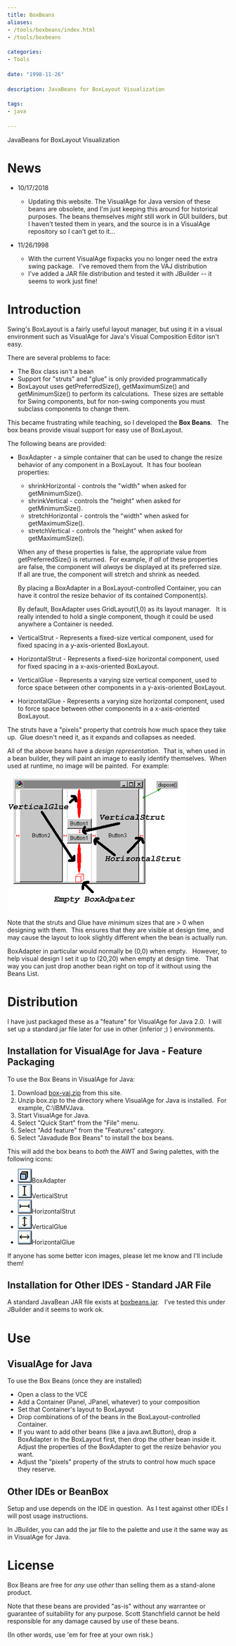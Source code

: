 ```yaml
---
title: BoxBeans
aliases:
- /tools/boxbeans/index.html
- /tools/boxbeans

categories:
- Tools

date: "1998-11-26"

description: JavaBeans for BoxLayout Visualization

tags:
- java

---
```


JavaBeans for BoxLayout Visualization

<!--more-->

# News

*	10/17/2018
	*	Updating this website. The VisualAge for Java version of these beans are obsolete, and I'm just keeping this around for historical purposes. The beans themselves _might_ still work in GUI builders, but I haven't tested them in years, and the source is in a VisualAge repository so I can't get to it...

*   11/26/1998
    *   With the current VisualAge fixpacks you no longer need the extra swing package.   I've removed them from the VAJ distribution
    *   I've added a JAR file distribution and tested it with JBuilder -- it seems to work just fine!

  
# Introduction

Swing's BoxLayout is a fairly useful layout manager, but using it in a visual environment such as VisualAge for Java's Visual Composition Editor isn't easy.

There are several problems to face:

*   The Box class isn't a bean
*   Support for "struts" and "glue" is only provided programmatically
*   BoxLayout uses getPreferredSize(), getMaximumSize() and getMinimumSize() to perform its calculations.  These sizes are settable for Swing components, but for non-swing components you must subclass components to change them.

This became frustrating while teaching, so I developed the **Box Beans**.   The box beans provide visual support for easy use of BoxLayout.

The following beans are provided:

*   BoxAdapter \- a simple container that can be used to change the resize behavior of any component in a BoxLayout.  It has four boolean properties:
    
    *   shrinkHorizontal - controls the "width" when asked for getMinimumSize().
    *   shrinkVertical - controls the "height" when asked for getMinimumSize().
    *   stretchHorizontal - controls the "width" when asked for getMaximumSize().
    *   stretchVertical - controls the "height" when asked for getMaximumSize().
    
    When any of these properties is false, the appropriate value from getPreferredSize() is returned.  For example, if _all_ of these properties are false, the component will _always_ be displayed at its preferred size.  If all are true, the component will stretch and shrink as needed.
    
    By placing a BoxAdapter in a BoxLayout\-controlled Container, you can have it control the resize behavior of its contained Component(s).
    
    By default, BoxAdapter uses GridLayout(1,0) as its layout manager.   It is really intended to hold a single component, though it could be used anywhere a Container is needed.
    
*   VerticalStrut - Represents a fixed-size vertical component, used for fixed spacing in a y-axis-oriented BoxLayout.
*   HorizontalStrut - Represents a fixed-size horizontal component, used for fixed spacing in a x-axis-oriented BoxLayout.
*   VerticalGlue - Represents a varying size vertical component, used to force space between other components in a y-axis-oriented BoxLayout.
*   HorizontalGlue - Represents a varying size horizontal component, used to force space between other components in a x-axis-oriented BoxLayout.

The struts have a "pixels" property that controls how much space they take up.  Glue doesn't need it, as it expands and collapses as needed.

All of the above beans have a _design representation_.  That is, when used in a bean builder, they will paint an image to easily identify themselves.  When used at runtime, no image will be painted.  For example:

![sample1.gif (9931 bytes)](images/sample1.gif)

Note that the struts and Glue have _minimum_ sizes that are > 0 when designing with them.  This ensures that they are visible at design time, and may cause the layout to look slightly different when the bean is actually run.

BoxAdapter in particular would normally be (0,0) when empty.   However, to help visual design I set it up to (20,20) when empty at design time.   That way you can just drop another bean right on top of it without using the Beans List.

# Distribution

I have just packaged these as a "feature" for VisualAge for Java 2.0.  I will set up a standard jar file later for use in other (inferior ;) ) environments.

## Installation for VisualAge for Java - Feature Packaging

To use the Box Beans in VisualAge for Java:

1.  Download [box-vaj.zip](box-vaj.zip) from this site.
2.  Unzip box.zip to the directory where VisualAge for Java is installed.  For example, C:\\IBMVJava.
3.  Start VisualAge for Java.
4.  Select "Quick Start" from the "File" menu.
5.  Select "Add feature" from the "Features" category.
6.  Select "Javadude Box Beans" to install the box beans.

This will add the box beans to _both_ the AWT and Swing palettes, with the following icons:

*   ![BoxAdapt32.gif (279 bytes)](images/boxadapt32.gif)BoxAdapter
*   ![vstrut32.gif (252 bytes)](images/vstrut32.gif)VerticalStrut
*   ![hstrut32.gif (237 bytes)](images/hstrut32.gif)HorizontalStrut
*   ![vglue32.gif (258 bytes)](images/vglue32.gif)VerticalGlue
*   ![hglue32.gif (246 bytes)](images/hglue32.gif)HorizontalGlue

If anyone has some better icon images, please let me know and I'll include them!

## Installation for Other IDES - Standard JAR File

A standard JavaBean JAR file exists at [boxbeans.jar](boxbeans.jar).   I've tested this under JBuilder and it seems to work ok.

# Use

## VisualAge for Java

To use the Box Beans (once they are installed)

*   Open a class to the VCE
*   Add a Container (Panel, JPanel, whatever) to your composition
*   Set that Container's layout to BoxLayout
*   Drop combinations of of the beans in the BoxLayout\-controlled Container.
*   If you want to add other beans (like a java.awt.Button), drop a BoxAdapter in the BoxLayout first, then drop the other bean inside it.  Adjust the properties of the BoxAdapter to get the resize behavior you want.
*   Adjust the "pixels" property of the struts to control how much space they reserve.

## Other IDEs or BeanBox

Setup and use depends on the IDE in question.  As I test against other IDEs I will post usage instructions.

In JBuilder, you can add the jar file to the palette and use it the same way as in VisualAge for Java.

# License

Box Beans are free for _any_ use _other_ than selling them as a stand-alone product.

Note that these beans are provided "as-is" without any warrantee or guarantee of suitability for any purpose. Scott Stanchfield cannot be held responsible for any damage caused by use of these beans.

(In other words, use 'em for free at your own risk.)
